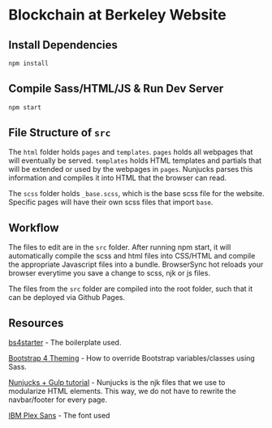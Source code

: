 # Blockchain at Berkeley Website

## Install Dependencies

```bash
npm install 
```

## Compile Sass/HTML/JS & Run Dev Server

```bash
npm start
```

## File Structure of `src`

The `html` folder holds `pages` and `templates`. `pages` holds all webpages that will eventually be served. `templates` holds HTML templates and partials that will be extended or used by the webpages in `pages`. Nunjucks parses this information and compiles it into HTML that the browser can read.

The `scss` folder holds `_base.scss`, which is the base scss file for the website. Specific pages will have their own scss files that import `base`.

## Workflow

The files to edit are in the `src` folder. After running npm start, it will automatically compile the scss and html files into CSS/HTML and compile the appropriate Javascript files into a bundle. BrowserSync hot reloads your browser everytime you save a change to scss, njk or js files.

The files from the `src` folder are compiled into the root folder, such that it can be deployed via Github Pages.

## Resources
[bs4starter](https://github.com/bradtraversy/bs4starter) - The boilerplate used.

[Bootstrap 4 Theming](https://getbootstrap.com/docs/4.0/getting-started/theming/) - How to override Bootstrap variables/classes using Sass.

[Nunjucks + Gulp tutorial](https://bonfacemunyoki.com/post/2017-07-23-modularizing-html/) - Nunjucks is the njk files that we use to modularize HTML elements. This way, we do not have to rewrite the navbar/footer for every page.

[IBM Plex Sans](https://github.com/IBM/type) - The font used

